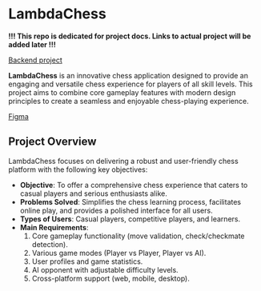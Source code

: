 # LambdaChess

**!!! This repo is dedicated for project docs. Links to actual project will be added later !!!**

[Backend project](https://github.com/2024-Software-Engineering-Pmi-32/LambdaChess)

**LambdaChess** is an innovative chess application designed to provide an engaging and versatile chess experience for players of all skill levels. This project aims to combine core gameplay features with modern design principles to create a seamless and enjoyable chess-playing experience.

[Figma](https://www.figma.com/proto/RZ43FtW6K6b01xlkOOs4je/Untitled?node-id=0-1&node-type=canvas&t=rSq5uG59EFATb6Hf-0&scaling=scale-down&content-scaling=fixed&page-id=0%3A1&starting-point-node-id=10%3A155)

## Project Overview

LambdaChess focuses on delivering a robust and user-friendly chess platform with the following key objectives:
- **Objective**: To offer a comprehensive chess experience that caters to casual players and serious enthusiasts alike.
- **Problems Solved**: Simplifies the chess learning process, facilitates online play, and provides a polished interface for all users.
- **Types of Users**: Casual players, competitive players, and learners.
- **Main Requirements**:
  1. Core gameplay functionality (move validation, check/checkmate detection).
  2. Various game modes (Player vs Player, Player vs AI).
  3. User profiles and game statistics.
  4. AI opponent with adjustable difficulty levels.
  5. Cross-platform support (web, mobile, desktop).
